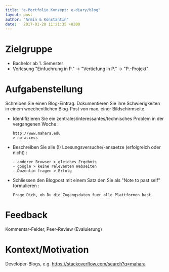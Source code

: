 ```yaml
---
title: "e-Portfolio Konzept: e-diary/blog"
layout: post
author: "Armin & Konstantin"
date:   2017-01-20 11:21:35 +0200
---
```


# Zielgruppe
- Bachelor ab 1. Semester
- Vorlesung "Einfuehrung in P." -> "Vertiefung in P." -> "P.-Projekt"

# Aufgabenstellung

Schreiben Sie einen Blog-Eintrag. Dokumentieren Sie ihre Schwierigkeiten in einem woechentlichen
Blog-Post von max. einer Bildschirmseite.

- Identifizieren Sie ein zentrales/interessantes/technisches Problem
  in der vergangenen Woche :

      http://www.mahara.edu
	  > no access

- Beschreiben Sie alle (!) Loesungsversuche/-ansaetze (erfolgreich oder
nicht) :

      - anderer Browser > gleiches Ergebnis
	  - google > keine relevanten Webseiten
	  - Dozentin fragen > Erfolg

- Schliessen den Blogpost mit einem Satz den Sie als "Note to past
  self" formulieren :

      Frage Dich, ob Du die Zugangsdaten fuer alle Plattformen hast.

# Feedback

Kommentar-Felder, Peer-Review (Evaluierung)

# Kontext/Motivation

Developer-Blogs, e.g. https://stackoverflow.com/search?q=mahara
